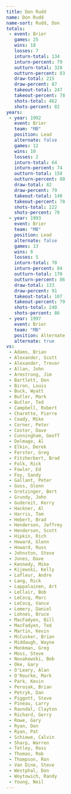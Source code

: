 ```yaml
---
title: Don Rudd
name: Don Rudd
name-sort: Rudd, Don
totals:
 - event: Brier
   games: 25
   wins: 18
   losses: 7
   inturn-total: 134
   inturn-percent: 79
   outturn-total: 328
   outturn-percent: 83
   draw-total: 215
   draw-percent: 87
   takeout-total: 247
   takeout-percent: 78
   shots-total: 462
   shots-percent: 82
years:
 - year: 1992
   event: Brier
   team: "MB"
   position: Lead
   alternate: false
   games: 12
   wins: 10
   losses: 2
   inturn-total: 64
   inturn-percent: 74
   outturn-total: 158
   outturn-percent: 80
   draw-total: 82
   draw-percent: 79
   takeout-total: 140
   takeout-percent: 78
   shots-total: 222
   shots-percent: 78
 - year: 1993
   event: Brier
   team: "MB"
   position: Lead
   alternate: false
   games: 13
   wins: 8
   losses: 5
   inturn-total: 70
   inturn-percent: 84
   outturn-total: 170
   outturn-percent: 86
   draw-total: 133
   draw-percent: 91
   takeout-total: 107
   takeout-percent: 79
   shots-total: 240
   shots-percent: 86
 - year: 1997
   event: Brier
   team: "MB"
   position: Alternate
   alternate: true
vs:
 - Adams, Brian
 - Alexander, Scott
 - Alexander, Trevor
 - Allan, John
 - Armstrong, Jim
 - Bartlett, Don
 - Biron, Louis
 - Buck, Wyatt
 - Butler, Mark
 - Butler, Ted
 - Campbell, Robert
 - Charette, Pierre
 - Coady, Mike
 - Corner, Peter
 - Coster, Dave
 - Cunningham, Geoff
 - Delmage, Al
 - Elkin, Derek
 - Ferster, Greg
 - Fitzherbert, Brad
 - Folk, Rick
 - Fowler, Ed
 - Foy, Sandy
 - Gallant, Peter
 - Goss, Glenn
 - Gretzinger, Bert
 - Grundy, John
 - Gudereit, Kerry
 - Hackner, Al
 - Harris, Tom
 - Hebert, Brad
 - Henderson, Jeffrey
 - Henderson, Scott
 - Hipkin, Rich
 - Howard, Glenn
 - Howard, Russ
 - Johnston, Steve
 - Jones, Dave
 - Kennedy, Mike
 - Kijewski, Kelly
 - Lafleur, Andre
 - Lang, Rick
 - Lappalainen, Art
 - LeClair, Bob
 - LeCocq, Marc
 - LeCocq, Vance
 - Lemery, Daniel
 - Lohnes, Bruce
 - MacFadyen, Bill
 - MacFadyen, Ted
 - Martin, Kevin
 - McCusker, Brian
 - Middaugh, Wayne
 - Monkman, Greg
 - Moss, Steve
 - Novakowski, Bob
 - Oke, Gary
 - O'Leary, Alan
 - O'Rourke, Mark
 - Park, Kevin
 - Perozak, Brian
 - Petryk, Dan
 - Piggott, Steve
 - Pineau, Larry
 - Ravndal, Clayton
 - Richard, Gerry
 - Rowe, Gary
 - Ryan, Don
 - Ryan, Pat
 - Schiewe, Calvin
 - Sharp, Warren
 - Tetley, Ross
 - Thomas, Rob
 - Thompson, Ron
 - Van Dine, Steve
 - Westphal, Don
 - Woytowich, Randy
 - Young, Neil
---
```

